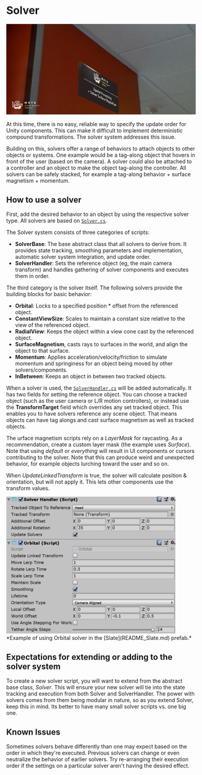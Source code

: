 # Solver #

![Solver](../Documentation/Images/Solver/MRTK_Solver_Main.png)

At this time, there is no easy, reliable way to specify the update order for Unity components. This can make it difficult to implement deterministic compound transformations. The solver system addresses this issue.

Building on this, solvers offer a range of behaviors to attach objects to other objects or systems. One example would be a tag-along object that hovers in front of the user (based on the camera). A solver could also be attached to a controller and an object to make the object tag-along the controller. All solvers can be safely stacked, for example a tag-along behavior + surface magnetism + momentum.

## How to use a solver ##
First, add the desired behavior to an object by using the respective solver type. All solvers are based on [`Solver.cs`](https://github.com/Microsoft/MixedRealityToolkit-Unity/blob/mrtk_release/Assets/MixedRealityToolkit.SDK/Features/Utilities/Solvers/Solver.cs).

The Solver system consists of three categories of scripts:

* **SolverBase**: The base abstract class that all solvers to derive from. It provides state tracking, smoothing parameters and implementation, automatic solver system integration, and update order.
* **SolverHandler**: Sets the reference object (eg, the main camera transform) and handles gathering of solver components and executes them in order.

The third category is the solver itself. The following solvers provide the building blocks for basic behavior:

* **Orbital**: Locks to a specified position * offset from the referenced object.
* **ConstantViewSize**: Scales to maintain a constant size relative to the view of the referenced object.
* **RadialView**: Keeps the object within a view cone cast by the referenced object.
* **SurfaceMagnetism**, casts rays to surfaces in the world, and align the object to that surface.
* **Momentum**: Applies acceleration/velocity/friction to simulate momentum and springiness for an object being moved by other solvers/components.
* **InBetween**: Keeps an object in between two tracked objects.

When a solver is used, the [`SolverHandler.cs`](https://github.com/Microsoft/MixedRealityToolkit-Unity/blob/mrtk_release/Assets/MixedRealityToolkit.SDK/Features/Utilities/Solvers/SolverHandler.cs) will be added automatically. It has two fields for setting the reference object. You can choose a tracked object (such as the user camera or L/R motion controllers), or instead use the **TransformTarget** field which overrides any set tracked object. This enables you to have solvers reference any scene object. That means objects can have tag alongs and cast surface magnetism as well as tracked objects.

The urface magnetism scripts rely on a *LayerMask* for raycasting. As a recommendation, create a custom layer mask (the example uses *Surface*). Note that using *default* or *everything* will result in UI components or cursors contributing to the solver. Note that this can produce weird and unexpected behavior, for example objects lurching toward the user and so on.

When *UpdateLinkedTransform* is true, the solver will calculate position & orientation, but will not apply it. This lets other components use the transform values.

<img src="../Documentation/Images/Solver/MRTK_Solver_Orbital.png" width="450">
*Example of using Orbital solver in the [Slate](README_Slate.md) prefab.*

## Expectations for extending or adding to the solver system ##
To create a new solver script, you will want to extend from the abstract base class, *Solver*. This will ensure your new solver will tie into the state tracking and execution from both Solver and SolverHandler. The power with solvers comes from them being modular in nature, so as you extend Solver, keep this in mind. Its better to have many small solver scripts vs. one big one.

## Known Issues ##
Sometimes solvers behave differently than one may expect based on the order in which they're executed. Previous solvers can change or even neutralize the behavior of earlier solvers. Try re-arranging their execution order if the settings on a particular solver aren't having the desired effect.
